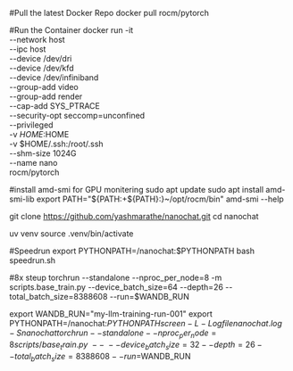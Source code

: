 #Pull the latest Docker Repo
docker pull rocm/pytorch

#Run the Container
docker run -it \
    --network host \
    --ipc host \
    --device /dev/dri \
    --device /dev/kfd \
    --device /dev/infiniband \
    --group-add video \
    --group-add render \
    --cap-add SYS_PTRACE \
    --security-opt seccomp=unconfined \
    --privileged \
    -v $HOME:$HOME \
    -v $HOME/.ssh:/root/.ssh \
    --shm-size 1024G \
    --name nano \
    rocm/pytorch

#install amd-smi for GPU monitering
sudo apt update
sudo apt install amd-smi-lib
export PATH="${PATH:+${PATH}:}~/opt/rocm/bin"
amd-smi --help

git clone https://github.com/yashmarathe/nanochat.git
cd nanochat

uv venv
source .venv/bin/activate

#Speedrun
export PYTHONPATH=/nanochat:$PYTHONPATH
bash speedrun.sh

#8x steup
torchrun --standalone --nproc_per_node=8 -m scripts.base_train.py --device_batch_size=64 --depth=26 --total_batch_size=8388608 --run=$WANDB_RUN

export WANDB_RUN="my-llm-training-run-001"
export PYTHONPATH=/nanochat:$PYTHONPATH
screen -L -Logfile nanochat.log -S nanochat
torchrun --standalone --nproc_per_node=8 scripts/base_train.py \
    -- \
    --device_batch_size=32 --depth=26 --total_batch_size=8388608 --run=$WANDB_RUN
